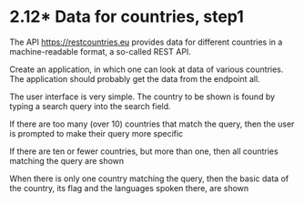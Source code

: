 # 2.12* Data for countries, step1

The API https://restcountries.eu provides data for different countries in a machine-readable format, a so-called REST API.

Create an application, in which one can look at data of various countries. The application should probably get the data from the endpoint all.

The user interface is very simple. The country to be shown is found by typing a search query into the search field.

If there are too many (over 10) countries that match the query, then the user is prompted to make their query more specific

If there are ten or fewer countries, but more than one, then all countries matching the query are shown

When there is only one country matching the query, then the basic data of the country, its flag and the languages spoken there, are shown